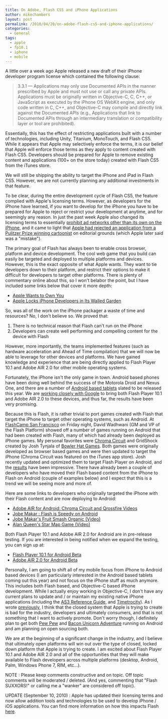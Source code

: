 ```yaml
---
title: On Adobe, Flash CS5 and iPhone Applications
author: mikechambers
layout: post
permalink: /2010/04/20/on-adobe-flash-cs5-and-iphone-applications/
categories:
  - General
tags:
  - apple
  - fp10.1
  - iphone
  - mobile
---
```


A little over a week ago Apple released a new draft of their iPhone developer program license which contained the following clause:

> 3.3.1 — Applications may only use Documented APIs in the manner prescribed by Apple and must not use or call any private APIs. Applications must be originally written in Objective-C, C, C++, or JavaScript as executed by the iPhone OS WebKit engine, and only code written in C, C++, and Objective-C may compile and directly link against the Documented APIs (e.g., Applications that link to Documented APIs through an intermediary translation or compatibility layer or tool are prohibited).

Essentially, this has the effect of restricting applications built with a number of technologies, including Unity, Titanium, MonoTouch, and Flash CS5. While it appears that Apple may selectively enforce the terms, it is our belief that Apple will enforce those terms as they apply to content created with Flash CS5. Developers should be prepared for Apple to remove existing content and applications (100+ on the store today) created with Flash CS5 from the iTunes store.  
<!--more-->

  
We will still be shipping the ability to target the iPhone and iPad in Flash CS5. However, we are not currently planning any additional investments in that feature.

To be clear, during the entire development cycle of Flash CS5, the feature complied with Apple's licensing terms. However, as developers for the iPhone have learned, if you want to develop for the iPhone you have to be prepared for Apple to reject or restrict your development at anytime, and for seemingly any reason. In just the past week Apple also changed its licensing terms to essentially [prohibit ad networks other than its own on the iPhone][1], and it came to light that [Apple had rejected an application from a Pulitzer Prize winning cartoonist][2] on editorial grounds (which Apple later said was a "mistake").

The primary goal of Flash has always been to enable cross browser, platform and device development. The cool web game that you build can easily be targeted and deployed to multiple platforms and devices. However, this is the exact opposite of what Apple wants. They want to tie developers down to their platform, and restrict their options to make it difficult for developers to target other platforms. There is plenty of commentary online about this, so I won't belabor the point, but I have included some links below that cover it more depth:

*   [Apple Wants to Own You][3]
*   [Apple Locks iPhone Developers in Its Walled Garden][4]

So, was all of the work on the iPhone packager a waste of time and resources? No, I don't believe so. We proved that:

1.  There is no technical reason that Flash can't run on the iPhone
2.  Developers can create well performing and compelling content for the device with Flash

However, more importantly, the teams implemented features (such as hardware acceleration and Ahead of Time compilation) that we will now be able to leverage for other devices and platforms. We have gained knowledge and experience that are being directly applied to Flash Player 10.1 and Adobe AIR 2.0 for other mobile operating systems.

Fortunately, the iPhone isn't the only game in town. Android based phones have been doing well behind the success of the Motorola Droid and Nexus One, and there are a number of [Android based tablets][5] slated to be released this year. We are [working closely with Google][6] to bring both Flash Player 10.1 and Adobe AIR 2.0 to these devices, and thus far, the results have been very promising.

Because this is Flash, it is rather trivial to port games created with Flash that target the iPhone to target other operating systems, such as Android. At [FlashCamp San Francisco][7] on Friday night, David Wadhwani (GM and VP of the Flash Platform) showed off a number of games running on Android that had been created with Flash, many of which had already been deployed as iPhone games. My personal favorites were [Chroma Circuit][8] and GridShock created by Josh Tynjala of [Bowler Hat Games][9]. Both games were originally developed as browser based games and were then updated to target the iPhone (Chroma Circuit was featured on the iTunes app store). Josh recently updated and optimized them to target Flash Player on Android, and the [results][10] have been impressive. There have already been a couple of developers who have moved their Flash based content from the iPhone to Flash on Android (couple of examples below) and I expect that this is a trend we will be seeing more and more of.

Here are some links to developers who originally targeted the iPhone with their Flash content and are now deploying to Android:

*   [Adobe AIR for Android: Chroma Circuit and Qrossfire Videos][10]
*   [Jobe Makar : Flash is Speedy on Android][11]
*   [Jobe Makar's Fruit Smash Organic (Video)][12]
*   [Alan Queen's Star Map Game (Video)][13]

Both Flash Player 10.1 and Adobe AIR 2.0 for Android are in pre-release testing. If you are interested in being notified when we expand the testing, you can sign up at:

*   [Flash Player 10.1 for Android Beta][14]
*   [Adobe AIR 2.0 for Android Beta][15]

Personally, I am going to shift all of my mobile focus from iPhone to Android based devices (I am particularly interested in the Android based tablets coming out this year) and not focus on the iPhone stuff as much anymore. This includes both Flash based, and Objective-C based iPhone development. While I actually enjoy working in Objective-C, I don't have any current plans to update and / or maintain my existing native iPhone applications (including the [AS3 Reference Guide][16], and [Timetrocity][17]). As I wrote [previously][18], I think that the closed system that Apple is trying to create is bad for the industry, developers and ultimately consumers, and that is not something that I want to actively promote. Don't worry though, I definitely plan to get both [Pew Pew][19] and [Bacon Unicorn Adventure][20] running on Android and am planning on open sourcing both.

We are at the beginning of a significant change in the industry, and I believe that ultimately open platforms will win out over the type of closed, locked down platform that Apple is trying to create. I am excited about Flash Player 10.1 and Adobe AIR 2.0 and all of the opportunities that they will make available to Flash developers across multiple platforms (desktop, Android, Palm, Windows Phone 7, RIM, etc...).

NOTE : Please keep comments constructive and on topic. Off topic comments will be moderated / deleted. (And yes, commenting that "Flash SUXXORS!" or calling me a "wanker" are considered off topic).

UPDATE (September 10, 2010) : Apple has updated their licensing terms and now allow addition tools and technologies to be used to develop iPhone / iOS applications. You can find more information on how this impacts Flash [here][21].

 [1]: http://www.wired.com/epicenter/2010/04/with-new-developer-agreement-apple-unlevels-the-iad-playing-field/#ixzz0lamm408R
 [2]: http://www.niemanlab.org/2010/04/mark-fiore-can-win-a-pulitzer-prize-but-he-cant-get-his-iphone-cartoon-app-past-apples-satire-police/
 [3]: http://slate.com/id/2250993
 [4]: http://www.pcworld.com/article/194318/apple_locks_iphone_developers_in_its_walled_garden.html
 [5]: http://mashable.com/2010/03/24/nvidia-tegra-android-tablet-demo/
 [6]: http://blogs.adobe.com/conversations/2010/04/adobe_air_on_the_android_platf.html
 [7]: http://flashcampsf.eventbrite.com
 [8]: http://www.youtube.com/watch?v=6WZrE1_7Dw4
 [9]: http://bowlerhatgames.com/
 [10]: http://joshblog.net/2010/04/20/adobe-air-for-android-chroma-circuit-and-qrossfire-videos/
 [11]: http://jobemakar.blogspot.com/2010/04/flash-is-speedy-on-android.html
 [12]: http://www.youtube.com/watch?v=R_ia7q2-yuM&feature=player_embedded
 [13]: http://www.youtube.com/watch?v=dDQHCiFl7oc
 [14]: https://www.adobe.com/cfusion/entitlement/index.cfm?e=labs_flashplayer10_android_signup
 [15]: https://www.adobe.com/cfusion/entitlement/index.cfm?e=labs_air_android_signup
 [16]: http://www.mikechambers.com/as3iphone/
 [17]: http://www.mikechambers.com/timetrocity/
 [18]: http://www.mikechambers.com/blog/2010/01/28/some-personal-thoughts-on-apple-and-the-trend-towards-closed-platforms/
 [19]: http://www.flickr.com/photos/mikechambers/4005016921/
 [20]: http://twitpic.com/q00ox
 [21]: http://www.mikechambers.com/blog/2010/09/10/update-on-flash-and-iphone-development/